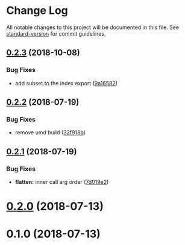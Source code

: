 # Change Log

All notable changes to this project will be documented in this file. See [standard-version](https://github.com/conventional-changelog/standard-version) for commit guidelines.

<a name="0.2.3"></a>
## [0.2.3](https://github.com/belsrc/fjp/compare/v0.2.2...v0.2.3) (2018-10-08)


### Bug Fixes

* add subset to the index export ([9a16582](https://github.com/belsrc/fjp/commit/9a16582))



<a name="0.2.2"></a>
## [0.2.2](https://github.com/belsrc/fjp/compare/v0.2.1...v0.2.2) (2018-07-19)


### Bug Fixes

* remove umd build ([32f918b](https://github.com/belsrc/fjp/commit/32f918b))



<a name="0.2.1"></a>
## [0.2.1](https://github.com/belsrc/fjp/compare/v0.2.0...v0.2.1) (2018-07-19)


### Bug Fixes

* **flatten:** inner call arg order ([7d019e2](https://github.com/belsrc/fjp/commit/7d019e2))



<a name="0.2.0"></a>
# [0.2.0](https://github.com/belsrc/fjp/compare/v0.1.0...v0.2.0) (2018-07-13)



<a name="0.1.0"></a>
# 0.1.0 (2018-07-13)
